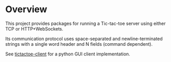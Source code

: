 # Overview

This project provides packages for running a Tic-tac-toe server using either TCP or HTTP+WebSockets. 

Its communication protocol uses space-separated and newline-terminated strings with a single word header and N fields (command dependent).

See [tictactoe-client](https://github.com/jeremyt135/tictactoe-client) for a python GUI client implementation.
